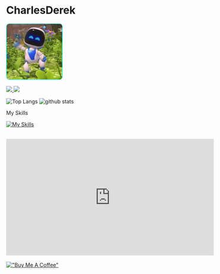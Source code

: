 # CharlesDerek

<p align="left">
	<img alt="Waving Hi" height="150px" style="border-radius:5%;border:1px solid cyan" src="assets/hi.webp" />
</p>

<p align="left">
  <a href="https://github.com/CharlesDerek">
    <img height="20" src="https://img.shields.io/github/followers/CharlesDerek?label=follow&logo=github&style=flat" />
  </a>
  <a href="https://www.linkedin.com/in/charlesderek/">
    <img height="20" src="https://img.shields.io/twitter/follow/CharlesDerek?label=LinkedIn&color=blue&style=flat" />
  </a>
</p>

<p align="left">
	<img alt="Top Langs" height="150px" src="https://github-readme-stats.vercel.app/api/top-langs/?username=CharlesDerek&layout=compact&show_icons=true&theme=dark" />
  <img alt="github stats" height="150px" src="https://github-readme-stats.vercel.app/api?username=CharlesDerek&theme=dark&show_icons=ture" />
</p>

<p>My Skills</p>

[![My Skills](https://skillicons.dev/icons?i=ansible,aws,dynamodb,gcp,azure,docker,kubernetes,golang,react,nextjs,nginx,nodejs,r,androidstudio,kotlin,java,idea,dart,flutter,bash,css,fastapi,firebase,git,github,githubactions,gitlab,html,babel,js,electron,fastapi,graphql,redis,python,jenkins,jest,linux,md,mysql,postgres,mongodb,postman,powershell,ruby,rails,raspberrypi,regex,selenium,ts,vercel,vim,vscode,vue,unity,unreal,cpp,cs,blender,ipfs,webpack,tensorflow,threejs,wasm,solidity,solidjs)](https://skillicons.dev)

<br>

<iframe src="https://www.charlesderek.com/vr/" width="560" height="315" frameborder="0" allowfullscreen></iframe>

[!["Buy Me A Coffee"](https://www.buymeacoffee.com/assets/img/custom_images/orange_img.png)](https://www.buymeacoffee.com/charlesderek)

